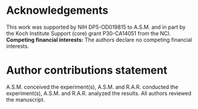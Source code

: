 # Acknowledgements

This work was supported by NIH DP5-OD019815 to A.S.M. and in part by the Koch Institute Support (core) grant P30-CA14051 from the NCI. **Competing financial interests:** The authors declare no competing financial interests.

# Author contributions statement

A.S.M. conceived the experiment(s),  A.S.M. and R.A.R. conducted the experiment(s), A.S.M. and R.A.R. analyzed the results.  All authors reviewed the manuscript.
